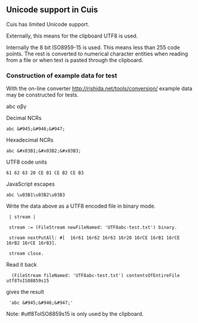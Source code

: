 ﻿

Unicode support in Cuis
------------------------------

Cuis has limited Unicode support.

Externally, this means for the clipboard UTF8 is used.

Internally the 8 bit ISO8959-15 is used. This means less than 255 code points. 
The rest is converted to numerical character entities when reading from a file or when text is pasted through the clipboard.


### Construction of example data for test


With the on-line converter http://rishida.net/tools/conversion/ example data may be constructed for tests.

abc αβγ


Decimal NCRs

    abc &#945;&#946;&#947;



Hexadecimal NCRs

    abc &#x03B1;&#x03B2;&#x03B3;


UTF8 code units

    61 62 63 20 CE B1 CE B2 CE B3



JavaScript escapes

    abc \u03B1\u03B2\u03B3



Write the data above as a UTF8 encoded file in binary mode.  

     | stream |

     stream := (FileStream newFileNamed: 'UTF8abc-test.txt') binary.

     stream nextPutAll: #[  16r61 16r62 16r63 16r20 16rCE 16rB1 16rCE 16rB2 16rCE 16rB3].

     stream close.
   

Read it back

      (FileStream fileNamed: 'UTF8abc-test.txt') contentsOfEntireFile utf8ToISO8859s15

gives the result

     'abc &#945;&#946;&#947;'


Note: #utf8ToISO8859s15 is only used by the clipboard. 